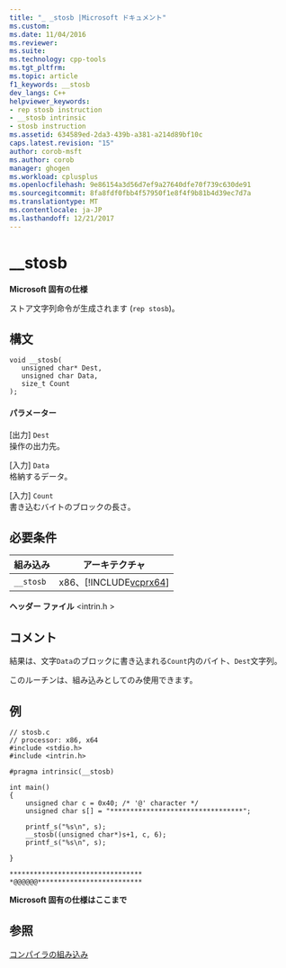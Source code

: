 ```yaml
---
title: "_ _stosb |Microsoft ドキュメント"
ms.custom: 
ms.date: 11/04/2016
ms.reviewer: 
ms.suite: 
ms.technology: cpp-tools
ms.tgt_pltfrm: 
ms.topic: article
f1_keywords: __stosb
dev_langs: C++
helpviewer_keywords:
- rep stosb instruction
- __stosb intrinsic
- stosb instruction
ms.assetid: 634589ed-2da3-439b-a381-a214d89bf10c
caps.latest.revision: "15"
author: corob-msft
ms.author: corob
manager: ghogen
ms.workload: cplusplus
ms.openlocfilehash: 9e86154a3d56d7ef9a27640dfe70f739c630de91
ms.sourcegitcommit: 8fa8fdf0fbb4f57950f1e8f4f9b81b4d39ec7d7a
ms.translationtype: MT
ms.contentlocale: ja-JP
ms.lasthandoff: 12/21/2017
---
```

# <a name="stosb"></a>__stosb
**Microsoft 固有の仕様**  
  
 ストア文字列命令が生成されます (`rep stosb`)。  
  
## <a name="syntax"></a>構文  
  
```  
void __stosb(   
   unsigned char* Dest,   
   unsigned char Data,   
   size_t Count   
);  
```  
  
#### <a name="parameters"></a>パラメーター  
 [出力] `Dest`  
 操作の出力先。  
  
 [入力] `Data`  
 格納するデータ。  
  
 [入力] `Count`  
 書き込むバイトのブロックの長さ。  
  
## <a name="requirements"></a>必要条件  
  
|組み込み|アーキテクチャ|  
|---------------|------------------|  
|`__stosb`|x86、[!INCLUDE[vcprx64](../assembler/inline/includes/vcprx64_md.md)]|  
  
 **ヘッダー ファイル** \<intrin.h >  
  
## <a name="remarks"></a>コメント  
 結果は、文字`Data`のブロックに書き込まれる`Count`内のバイト、`Dest`文字列。  
  
 このルーチンは、組み込みとしてのみ使用できます。  
  
## <a name="example"></a>例  
  
```  
// stosb.c  
// processor: x86, x64  
#include <stdio.h>  
#include <intrin.h>  
  
#pragma intrinsic(__stosb)  
  
int main()  
{  
    unsigned char c = 0x40; /* '@' character */  
    unsigned char s[] = "*********************************";  
  
    printf_s("%s\n", s);  
    __stosb((unsigned char*)s+1, c, 6);  
    printf_s("%s\n", s);  
  
}  
```  
  
```Output  
*********************************  
*@@@@@@**************************  
```  
  
**Microsoft 固有の仕様はここまで**  
  
## <a name="see-also"></a>参照  
 [コンパイラの組み込み](../intrinsics/compiler-intrinsics.md)